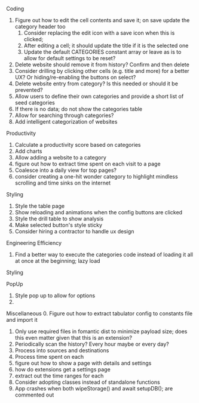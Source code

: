 Coding
1. Figure out how to edit the cell contents and save it; on save update the category header too
    1. Consider replacing the edit icon with a save icon when this is clicked;
    1. After editing a cell; it should update the title if it is the selected one
    1. Update the default CATEGORIES constant array or leave as is to allow for default settings to be reset?
1. Delete website should remove it from history? Confirm and then delete
1. Consider drilling by clicking other cells (e.g. title and more) for a better UX? Or hiding/re-enabling the buttons on select?
1. Delete website entry from category? Is this needed or should it be prevented?
1. Allow users to define their own categories and provide a short list of seed categories
1. If there is no data; do not show the categories table 
1. Allow for searching through categories?
1. Add intelligent categorization of websites

Productivity
1. Calculate a productivity score based on categories
1. Add charts
1. Allow adding a website to a category
1. figure out how to extract time spent on each visit to a page
1. Coalesce into a daily view for top pages?
1. consider creating a one-hit wonder category to highlight mindless scrolling and time sinks on the internet

Styling
1. Style the table page
2. Show reloading and animations when the config buttons are clicked
1. Style the drill table to show analysis
1. Make selected button's style sticky
1. Consider hiring a contractor to handle ux design

Engineering Efficiency
1. Find a better way to execute the categories code instead of loading it all at once at the beginning; lazy load

Styling

PopUp
1. Style pop up to allow for options
1. 

Miscellaneous
0. Figure out how to extract tabulator config to constants file and import it
1. Only use required files in fomantic dist to minimize payload size; does this even matter given that this is an extension?
1. Periodically scan the history? Every hour maybe or every day?
2. Process into sources and destinations
3. Process time spent on each
4. figure out how to show a page with details and settings
5. how do extensions get a settings page
6. extract out the time ranges for each
7. Consider adopting classes instead of standalone functions
1. App crashes when both wipeStorage() and await setupDB(); are commented out
